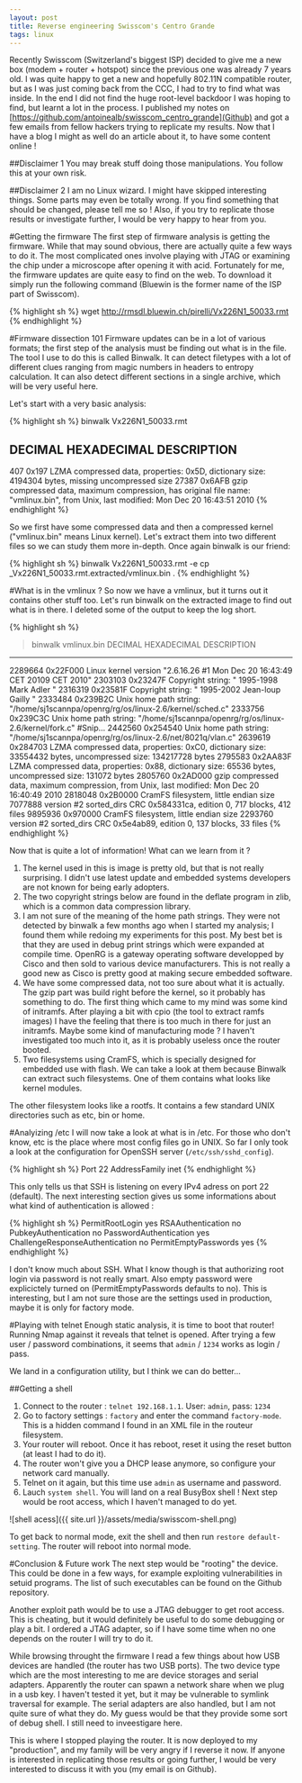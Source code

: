 ```yaml
---
layout: post
title: Reverse engineering Swisscom's Centro Grande
tags: linux
---
```


Recently Swisscom (Switzerland's biggest ISP) decided to give me a new box (modem + router + hotspot) since the previous one was already 7 years old.
I was quite happy to get a new and hopefully 802.11N compatible router, but as I was just coming back from the CCC, I had to try to find what was inside.
In the end I did not find the huge root-level backdoor I was hoping to find, but learnt a lot in the process.
I published my notes on [https://github.com/antoinealb/swisscom_centro_grande](Github) and got a few emails from fellow hackers trying to replicate my results.
Now that I have a blog I might as well do an article about it, to have some content online !

##Disclaimer 1
You may break stuff doing those manipulations.
You follow this at your own risk.

##Disclaimer 2
I am no Linux wizard.
I might have skipped interesting things.
Some parts may even be totally wrong.
If you find something that should be changed, please tell me so !
Also, if you try to replicate those results or investigate further, I would be very happy to hear from you.

#Getting the firmware
The first step of firmware analysis is getting the firmware.
While that may sound obvious, there are actually quite a few ways to do it.
The most complicated ones involve playing with JTAG or examining the chip under a microscope after opening it with acid.
Fortunately for me, the firmware updates are quite easy to find on the web.
To download it simply run the following command (Bluewin is the former name of the ISP part of Swisscom).

{% highlight sh %}
wget http://rmsdl.bluewin.ch/pirelli/Vx226N1_50033.rmt
{% endhighlight %}

#Firmware dissection 101
Firmware updates can be in a lot of various formats;
the first step of the analysis must be finding out what is in the file.
The tool I use to do this is called Binwalk.
It can detect filetypes with a lot of different clues ranging from magic numbers in headers to entropy calculation.
It can also detect different sections in a single archive, which will be very useful here.

Let's start with a very basic analysis:

{% highlight sh %}
binwalk Vx226N1_50033.rmt

DECIMAL       HEXADECIMAL     DESCRIPTION
--------------------------------------------------------------------------------
407           0x197           LZMA compressed data, properties: 0x5D, dictionary size: 4194304 bytes, missing uncompressed size
27387         0x6AFB          gzip compressed data, maximum compression, has original file name: "vmlinux.bin", from Unix, last modified: Mon Dec 20 16:43:51 2010
{% endhighlight %}

So we first have some compressed data and then a compressed kernel ("vmlinux.bin" means Linux kernel).
Let's extract them into two different files so we can study them more in-depth.
Once again binwalk is our friend:

{% highlight sh %}
binwalk Vx226N1_50033.rmt -e
cp _Vx226N1_50033.rmt.extracted/vmlinux.bin .
{% endhighlight %}

#What is in the vmlinux ?
So now we have a vmlinux, but it turns out it contains other stuff too.
Let's run binwalk on the extracted image to find out what is in there.
I deleted some of the output to keep the log short.

{% highlight sh %}
>binwalk vmlinux.bin
DECIMAL       HEXADECIMAL     DESCRIPTION
--------------------------------------------------------------------------------
2289664       0x22F000        Linux kernel version "2.6.16.26 #1 Mon Dec 20 16:43:49 CET 20109 CET 2010"
2303103       0x23247F        Copyright string: " 1995-1998 Mark Adler "
2316319       0x23581F        Copyright string: " 1995-2002 Jean-loup Gailly "
2333484       0x239B2C        Unix home path string: "/home/sj1scannpa/openrg/rg/os/linux-2.6/kernel/sched.c"
2333756       0x239C3C        Unix home path string: "/home/sj1scannpa/openrg/rg/os/linux-2.6/kernel/fork.c"
#Snip...
2442560       0x254540        Unix home path string: "/home/sj1scannpa/openrg/rg/os/linux-2.6/net/8021q/vlan.c"
2639619       0x284703        LZMA compressed data, properties: 0xC0, dictionary size: 33554432 bytes, uncompressed size: 134217728 bytes
2795583       0x2AA83F        LZMA compressed data, properties: 0x88, dictionary size: 65536 bytes, uncompressed size: 131072 bytes
2805760       0x2AD000        gzip compressed data, maximum compression, from Unix, last modified: Mon Dec 20 16:40:49 2010
2818048       0x2B0000        CramFS filesystem, little endian size 7077888 version #2 sorted_dirs CRC 0x584331ca, edition 0, 717 blocks, 412 files
9895936       0x970000        CramFS filesystem, little endian size 2293760 version #2 sorted_dirs CRC 0x5e4ab89, edition 0, 137 blocks, 33 files
{% endhighlight %}

Now that is quite a lot of information!
What can we learn from it ?

1. The kernel used in this is image is pretty old, but that is not really surprising.
    I didn't use latest update and embedded systems developers are not known for being early adopters.
2. The two copyright strings below are found in the deflate program in zlib, which is a common data compression library.
3. I am not sure of the meaning of the home path strings.
    They were not detected by binwalk a few months ago when I started my analysis; I found them while redoing my experiments for this post.
    My best bet is that they are used in debug print strings which were expanded at compile time.
    OpenRG is a gateway operating software developped by Cisco and then sold to various device manufacturers.
    This is not really a good new as Cisco is pretty good at making secure embedded software.
4. We have some compressed data, not too sure about what it is actually.
    The gzip part was build right before the kernel, so it probably has something to do.
    The first thing which came to my mind was some kind of initramfs.
    After playing a bit with cpio (the tool to extract ramfs images) I have the feeling that there is too much in there for just an initramfs.
    Maybe some kind of manufacturing mode ?
    I haven't investigated too much into it, as it is probably useless once the router booted.
5. Two filesystems using CramFS, which is specially designed for embedded use with flash.
    We can take a look at them because Binwalk can extract such filesystems.
    One of them contains what looks like kernel modules.

The other filesystem looks like a rootfs.
It contains a few standard UNIX directories such as etc, bin or home.

#Analyizing /etc
I will now take a look at what is in /etc.
For those who don't know, etc is the place where most config files go in UNIX.
So far I only took a look at the configuration for OpenSSH server (`/etc/ssh/sshd_config`).

{% highlight sh %}
Port 22
AddressFamily inet
{% endhighlight %}

This only tells us that SSH is listening on every IPv4 adress on port 22 (default).
The next interesting section gives us some informations about what kind of authentication is allowed :

{% highlight sh %}
PermitRootLogin yes
RSAAuthentication no
PubkeyAuthentication no
PasswordAuthentication yes
ChallengeResponseAuthentication no
PermitEmptyPasswords yes
{% endhighlight %}

I don't know much about SSH.
What I know though is that authorizing root login via password is not really smart.
Also empty password were explicictely turned on (PermitEmptyPasswords defaults to no).
This is interesting, but I am not sure those are the settings used in production, maybe it is only for factory mode.

#Playing with telnet
Enough static analysis, it is time to boot that router!
Running Nmap against it reveals that telnet is opened.
After trying a few user / password combinations, it seems that `admin` / `1234` works as login / pass.

We land in a configuration utility, but I think we can do better...

##Getting a shell

1. Connect to the router : `telnet 192.168.1.1`. User: `admin`, pass: `1234`
2. Go to factory settings : `factory` and enter the command `factory-mode`.
    This is a hidden command I found in an XML file in the routeur filesystem.
3. Your router will reboot.
    Once it has reboot, reset it using the reset button (at least I had to do it).
4. The router won't give you a DHCP lease anymore, so configure your network card manually.
5. Telnet on it again, but this time use `admin` as username and password.
6. Lauch `system shell`.
    You will land on a real BusyBox shell !
    Next step would be root access, which I haven't managed to do yet.

![shell acess]({{ site.url }}/assets/media/swisscom-shell.png)

To get back to normal mode, exit the shell and then run `restore default-setting`.
The router will reboot into normal mode.

#Conclusion & Future work
The next step would be "rooting" the device.
This could be done in a few ways, for example exploiting vulnerabilities in setuid programs.
The list of such executables can be found on the Github repository.

Another exploit path would be to use a JTAG debugger to get root access.
This is cheating, but it would definitely be useful to do some debugging or play a bit.
I ordered a JTAG adapter, so if I have some time when no one depends on the router I will try to do it.

While browsing throught the firmware I read a few things about how USB devices are handled (the router has two USB ports).
The two device type which are the most interesting to me are device storages and serial adapters.
Apparently the router can spawn a network share when we plug in a usb key.
I haven't tested it yet, but it may be vulnerable to symlink traversal for example.
The serial adapters are also handled, but I am not quite sure of what they do.
My guess would be that they provide some sort of debug shell.
I still need to inveestigare here.

This is where I stopped playing the router.
It is now deployed to my "production", and my family will be very angry if I reverse it now.
If anyone is interested in replicating those results or going further, I would be very interested to discuss it with you (my email is on Github).






